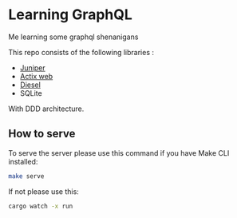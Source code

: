 # Learning GraphQL

Me learning some graphql shenanigans

This repo consists of the following libraries :

- [Juniper](https://github.com/graphql-rust/juniper)
- [Actix web](https://github.com/actix/actix-web)
- [Diesel](https://github.com/diesel-rs/diesel)
- SQLite

With DDD architecture.

## How to serve

To serve the server please use this command if you have Make CLI installed:

```bash
make serve
```

If not please use this:

```bash
cargo watch -x run
```
